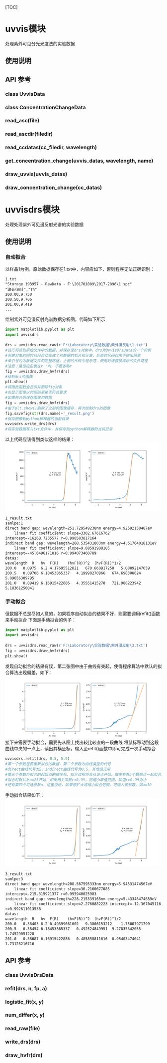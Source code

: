 [TOC]



# uvvis模块
处理紫外可见分光光度法的实验数据

## 使用说明

## API 参考

### class UvvisData
### class ConcentrationChangeData
### read_asc(file)
### read_ascdir(filedir)
### read_ccdatas(cc_filedir, wavelength)
### get_concentration_change(uvvis_datas, wavelength, name)
### draw_uvvis(uvvis_datas)
### draw_concentration_change(cc_datas)



# uvvisdrs模块
处理处理紫外可见漫反射光谱的实验数据

## 使用说明

### 自动拟合

以样品1为例，原始数据保存在1.txt中，内容应如下，否则程序无法正确识别：
```
1.txt
"Storage 193957 - RawData - F:\201701009\2017-2896\1.spc"
"波长(nm)","T%"
200.00,9.750
200.50,9.706
201.00,9.419
...
```
绘制紫外可见漫反射光谱数据分析图，代码如下所示
```python
import matplotlib.pyplot as plt
import uvvisdrs

drs = uvvisdrs.read_raw(r'F:\Laboratory\实验数据\紫外漫反射\1.txt')
#该行将读取原始文件中的数据，并保存至drs对象中，drs为UvvisDrsData的一个实例
#创建对象的同时已经自动完成了对数据的拟合和计算，后面的代码仅用于输出结果
#单引号内为数据文件的完整路径，上面的代码中是示范，使用时请替换成你的文件路径
#注意！路径应包裹在r''内，不要省略r
fig = uvvisdrs.draw_hvfr(drs)
#绘制drs的图像
plt.show()
#调用此函数会显示并删除fig对象
#先显示图像以判断结果是否符合要求
#如果符合则保存图像和数据
fig = uvvisdrs.draw_hvfr(drs)
#由于plt.show()删除了之前的图像缓存，再次绘制drs的图像
fig.savefig(str(drs.name)+'_result.png')
#保存图像到python解释器的当前目录
uvvisdrs.write_drs(drs)
#将实验数据写入txt文件中，并保存到python解释器的当前目录
```
以上代码应该得到类似这样的结果：
![样品1的原始数据与拟合直线图](example/1_result.png "样品1的原始数据与拟合直线图")
```
1_result.txt
samlpe:1
direct band gap: wevelength=251.729549238nm energy=4.92592150487eV
	linear fit coefficient: slope=3302.67616762 intercept=-16268.7235577 r=0.990583817164
indirect band gap: wevelength=268.535431803nm energy=4.61764018131eV
	linear fit coefficient: slope=9.88591908185 intercept=-45.6496171816 r=0.994073460789
datas:
wavelength	R	hv	F(R)	(hvF(R))^2	(hvF(R))^1/2
200.0	0.0975	6.2	4.17695512821	670.660917258	5.08892147659
200.5	0.09706	6.18453865337	4.19998270966	674.698308624	5.09656309795
201.0	0.09419	6.16915422886	4.35551415278	721.988223942	5.18361250041
```
### 手动拟合

但数据不总是尽如人意的，如果程序自动拟合的结果不好，则需要调用refit()函数来手动拟合
下面是手动拟合的例子：
```python
import matplotlib.pyplot as plt
import uvvisdrs

drs = uvvisdrs.read_raw(r'F:\Laboratory\实验数据\紫外漫反射\3.txt')
fig = uvvisdrs.draw_hvfr(drs)
plt.show()
```
发现自动拟合的结果有误，第二张图中由于曲线有突起，使得程序算法中默认的拟合算法出现偏差，如下：
![自动拟合结果有误](example/3_wrong_result.png "自动拟合结果有误")
接下来需要手动拟合，需要先从图上找出较比较直的一段曲线
将鼠标移动到这段曲线中央的一点上，读出其横坐标，输入至refit()函数中即可完成一次手动拟合
```python
uvvisdrs.refit(drs, 0.5, 5.9)
#第一个参数是要重新拟合的数据，第二个参数为曲线类型的代号
#direct曲线代号为2，indirect曲线代号为0.5，其他值无用
#第三个参数为拟合的起始点的横坐标，拟合过程将会从该点开始，取左右各a个数据点一起拟合直线
#拟合时默认从a=25开始，如果相关系数r<0.99，则缩小取值范围，知道r>0.99为止
#还有第四个可选参数a，这里没给，如果想扩大或缩小拟合范围，可输入该参数，如a=10
```
手动拟合结果如下：
![样品3的原始数据与拟合直线图](example/3_result.png "样品3的原始数据与拟合直线图")
```
3_result.txt
samlpe:3
direct band gap: wevelength=208.567595333nm energy=5.94531474567eV
	linear fit coefficient: slope=36.2160677085 intercept=-215.315921377 r=0.995940025983
indirect band gap: wevelength=228.215339168nm energy=5.43346474659eV
	linear fit coefficient: slope=2.2760882223 intercept=-12.367045116 r=0.992611013538
datas:
wavelength	R	hv	F(R)	(hvF(R))^2	(hvF(R))^1/2
200.0	0.38403	6.2	0.49399661602	9.3806153212	1.75007971799
200.5	0.38454	6.18453865337	0.492524849951	9.27835342055	1.74529051228
201.0	0.38687	6.16915422886	0.485858811616	8.98403474041	1.73128216716
```

## API 参考

### class UvvisDrsData
### refit(drs, n, fp, a)
### logistic_fit(x, y)
### num_differ(x, y)
### read_raw(file)
### write_drs(drs)
### draw_hvfr(drs)
